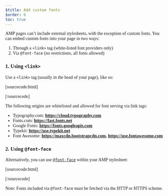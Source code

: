 ```yaml
---
$title: Add custom fonts
$order: 6
toc: true
---
```




AMP pages can’t include external stylesheets, with the exception of custom fonts.
You can embed custom fonts into your page in two ways:

1. Through a `<link>` tag (white-listed font providers only)
2. Via `@font-face` (no restrictions, all fonts allowed)

### 1. Using `<link>`

Use a `<link>` tag (usually in the head of your page), like so:

[sourcecode:html]
<link rel="stylesheet" href="https://fonts.googleapis.com/css?family=Tangerine">
[/sourcecode]

The following origins are whitelisted and allowed for font serving via link tags:

* Typography.com: **https://cloud.typography.com**
* Fonts.com: **https://fast.fonts.net**
* Google Fonts: **https://fonts.googleapis.com**
* Typekit: **https://use.typekit.net**
* Font Awesome: **https://maxcdn.bootstrapcdn.com**, **https://use.fontawesome.com**

### 2. Using `@font-face`

Alternatively, you can use [`@font-face`](https://developer.mozilla.org/en-US/docs/Web/CSS/@font-face)
within your AMP stylesheet:

[sourcecode:html]
<style amp-custom>
  @font-face {
    font-family: "Bitstream Vera Serif Bold";
    src: url("https://somedomain.org/VeraSeBd.ttf");
  }

  body {
    font-family: "Bitstream Vera Serif Bold", serif;
  }
</style>
[/sourcecode]

Note: Fonts included via `@font-face` must be fetched via the HTTP or HTTPS scheme.



